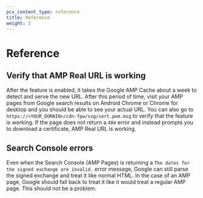 ```yaml
---
pcx_content_type: reference
title: Reference
weight: 2
---
```


# Reference

## Verify that AMP Real URL is working

After the feature is enabled, it takes the Google AMP Cache about a week to detect and serve the new URL. After this period of time, visit your AMP pages from Google search results on Android Chrome or Chrome for desktop and you should be able to see your actual URL. You can also go to `https://<YOUR_DOMAIN>/cdn-fpw/sxg/cert.pem.msg` to verify that the feature is working. If the page does not return a `404` error and instead prompts you to download a certificate, AMP Real URL is working.

## Search Console errors

Even when the Search Console (AMP Pages) is returning a `The dates for the signed exchange are invalid.` error message, Google can still parse the signed exchange and treat it like normal HTML. In the case of an AMP page, Google should fall back to treat it like it would treat a regular AMP page. This should not be a problem.
